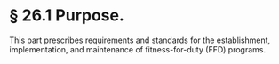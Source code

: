 # § 26.1   Purpose.

This part prescribes requirements and standards for the establishment, implementation, and maintenance of fitness-for-duty (FFD) programs.




